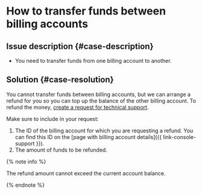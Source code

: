 # How to transfer funds between billing accounts



## Issue description {#case-description}

* You need to transfer funds from one billing account to another.

## Solution {#case-resolution}

You cannot transfer funds between billing accounts, but we can arrange a refund for you so you can top up the balance of the other billing account.
To refund the money, [create a request for technical support](https://console.cloud.yandex.ru/support?section=contact).

Make sure to include in your request:

1. The ID of the billing account for which you are requesting a refund.
You can find this ID on the [page with billing account details]({{ link-console-support }}).
2. The amount of funds to be refunded.

{% note info %}

The refund amount cannot exceed the current account balance.

{% endnote %}
